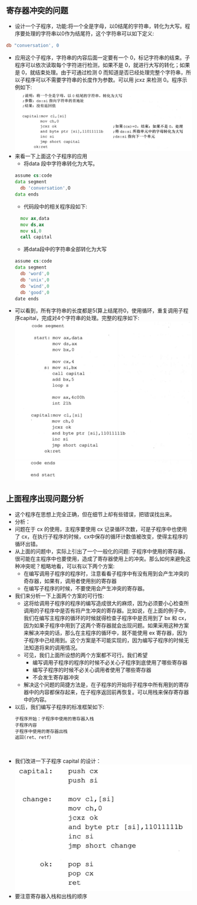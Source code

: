  ## 寄存器冲突的问题
- 设计一个子程序，功能:将一个全是字母，以0结尾的宇符串，转化为大写。程序要处理的字符串以0作为结尾符，这个字符串可以如下定义:
```asm
db "conversation', 0
```
- 应用这个子程序，字符串的内容后面一定要有一个 0，标记字符串的结束。子程序可以依次读取每个字符进行检测，如果不是 0，就进行大写的转化；如果是 0，就结束处理。由于可通过检测 0 而知道是否已经处理完整个字符串，所以子程序可以不需要字符串的长度作为参数。可以用 jcxz 来检测 0。程序示例如下:
![10.1](../../pics/10.8.png)
- 来看一下上面这个子程序的应用
  - 将data 段中字符串转化为大写。
  ```asm
  assume cs:code 
  data segment
    db 'conversation',O 
  data ends
  ```
  - 代码段中的相关程序段如下:
  ```asm
    mov ax,data 
    mov ds,ax 
    mov si,0
    call capital
  ```
  - 將data段中的字符串全部转化为大写
  ```asm
  assume cs:code 
  data segment 
    db 'word',0
    db 'unix',0
    db 'wind',0
    db 'good',0
  date ends
  ```
- 可以看到，所有字符串的长度都是5(算上结尾符0，使用循环，重复调用子程序capital，完成对4个字符串的处理。完整的程序如下:
![10.1](../../pics/10.9.png)


## 上面程序出现问题分析
- 这个程序在思想上完全正确，但在细节上却有些错误，把错误找出来。
- 分析：
- 问题在于 cx 的使用，主程序要使用 cx 记录循环次数，可是子程序中也使用了 cx，在执行子程序的时候，cx中保存的循环计数值被改变，使得主程序的循环出错。
- 从上面的问题中，实际上引出了一个一般化的问题: 子程序中使用的寄存器，很可能在主程序中也要使用，造成了寄存器使用上的冲突。那么如何来避免这种冲突呢？粗略地看，可以有以下两个方案:
  - 在编写调用子程序的程序时，注意看看子程序中有没有用到会产生冲突的奇存器，如果有，调用者使用别的寄存器
  - 在编写子程序的时候，不要使用会产生冲突的寄存器。
- 我们来分析一下上面两个方案的可行性:
  - 这将给调用子程序的程序的编写造成很大的麻烦，因为必须要小心检查所调用的子程序中是否有将产生冲突的寄存器。比如说，在上面的例子中，我们在编写主程序的循环的时候就得检查子程序中是否用到了 bx 和 cx，因为如果子程序中用到了这两个寄存器就会出现问题。如果采用这种方案来解决冲突的话，那么在主程序的循环中，就不能使用 ex 寄存器，因为子程序中己经用到。这个方案是不可能实现的，因为编写子程序的时候无法知道将来的调用情况。
  - 可见，我们上面所设想的两个方案都不可行。我们希望
    - 编写调用子程序的程序的时候不必关心子程序到底使用了哪些寄存器
    - 编写子程序的时候不必关心调用者使用了哪些寄存器
    - 不会发生寄存器冲突
  - 解决这个问题的简捷方法是，在子程序的开始将子程序中所有用到的寄存器中的内容都保存起来，在子程序返回前再恢复。可以用栈来保存寄存器中的内容。
- 以后，我们编写子程序的标准框架如下:
  ```asm
  子程序开始：子程序中使用的寄存器入栈
  子程序内容
  子程序中使用的寄存器出栈
  返回(ret、retf）
  ```
<br>

- 我们改进一下子程序 capital 的设计：
![10.1](../../pics/10.10.png)
- 要注意寄存器入栈和出栈的顺序
